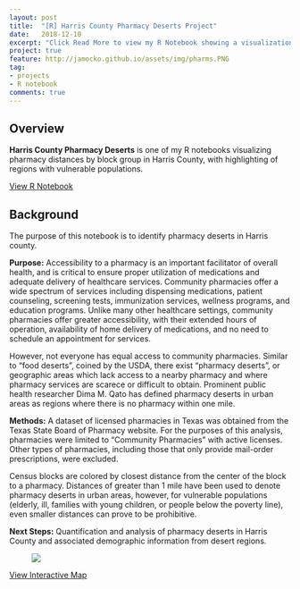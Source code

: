 ```yaml
---
layout: post
title:  "[R] Harris County Pharmacy Deserts Project"
date:   2018-12-10
excerpt: "Click Read More to view my R Notebook showing a visualization of closest pharmacy distances by block group in Harris County"
project: true
feature: http://jamocko.github.io/assets/img/pharms.PNG
tag:
- projects
- R notebook
comments: true
---
```


## Overview
<b>Harris County Pharmacy Deserts</b> is one of my R notebooks visualizing pharmacy distances by block group in Harris County, with highlighting of regions with vulnerable populations.  

<div markdown="0"><a href="http://juliemocko.com/notebooks/harris-county-pharmacy-deserts/" class="btn btn-info">View R Notebook</a></div> 

## Background
The purpose of this notebook is to identify pharmacy deserts in Harris county.

**Purpose:** Accessibility to a pharmacy is an important facilitator of overall health, and is critical to ensure proper utilization of medications and adequate delivery of healthcare services. Community pharmacies offer a wide spectrum of services including dispensing medications, patient counseling, screening tests, immunization services, wellness programs, and education programs. Unlike many other healthcare settings, community pharmacies offer greater accessibility, with their extended hours of operation, availability of home delivery of medications, and no need to schedule an appointment for services.

However, not everyone has equal access to community pharmacies. Similar to “food deserts”, coined by the USDA, there exist “pharmacy deserts”, or geographic areas which lack access to a nearby pharmacy and where pharmacy services are scarece or difficult to obtain. Prominent public health researcher Dima M. Qato has defined pharmacy deserts in urban areas as regions where there is no pharmacy within one mile.

**Methods:** A dataset of licensed pharmacies in Texas was obtained from the Texas State Board of Pharmacy website. For the purposes of this analysis, pharmacies were limited to “Community Pharmacies” with active licenses. Other types of pharmacies, including those that only provide mail-order prescriptions, were excluded.

Census blocks are colored by closest distance from the center of the block to a pharmacy. Distances of greater than 1 mile have been used to denote pharmacy deserts in urban areas, however, for vulnerable populations (elderly, ill, families with young children, or people below the poverty line), even smaller distances can prove to be prohibitive.

**Next Steps:** Quantification and analysis of pharmacy deserts in Harris County and associated demographic information from desert regions. 

<figure>
	<a href="http://juliemocko.com/notebooks/harris-county-pharmacy-deserts/map/"><img src="http://jamocko.github.io/assets/img/pharms.PNG"></a>
</figure>

<div markdown="0"><a href="http://juliemocko.com/notebooks/harris-county-pharmacy-deserts/map/" class="btn btn-info">View Interactive Map</a></div>
